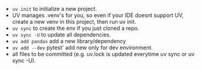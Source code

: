 - `uv init` to initialize a new project.
- UV manages .venv's for you, so even if your IDE doesnt support UV, create a new venv in this project, then run uv init.
- `uv sync` to create the env if you just cloned a repo.
- `uv sync -U` to update all dependencies.
- `uv add pandas` add a new library/dependency
- `uv add --dev` pytest' add new only for dev environment.
- all files to be committed (e.g. uv.lock is updated everytime uv sync or uv sync -U).
